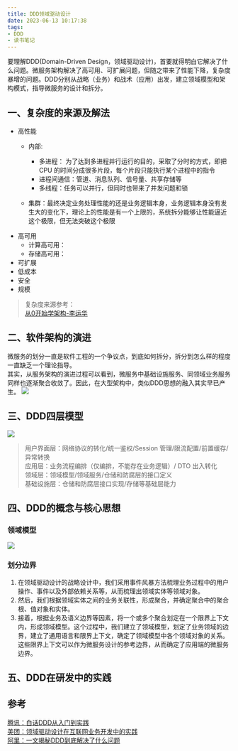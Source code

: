 ```yaml
---
title: DDD领域驱动设计
date: 2023-06-13 10:17:38
tags:
- DDD
- 读书笔记
---
```

要理解DDD(Domain-Driven Design，领域驱动设计)，首要就得明白它解决了什么问题。微服务架构解决了高可用、可扩展问题，但随之带来了性能下降，复杂度暴增的问题。DDD分别从战略（业务）和战术（应用）出发，建立领域模型和架构模式，指导微服务的设计和拆分。
<!--more-->
## 一、复杂度的来源及解法
- 高性能  
    - 内部: 
        - 多进程： 为了达到多进程并行运行的目的，采取了分时的方式，即把 CPU 的时间分成很多片段，每个片段只能执行某个进程中的指令
        - 进程间通信：管道、消息队列、信号量、共享存储等
        - 多线程：任务可以并行，但同时也带来了并发问题和锁
        
    - 集群：最终决定业务处理性能的还是业务逻辑本身，业务逻辑本身没有发生大的变化下，理论上的性能是有一个上限的，系统拆分能够让性能逼近这个极限，但无法突破这个极限
- 高可用
    - 计算高可用：
    - 存储高可用：
- 可扩展  
- 低成本  
- 安全 
- 规模  


> 复杂度来源参考：  
[从0开始学架构-李运华](https://time.geekbang.org/column/article/6990)

## 二、软件架构的演进
微服务的划分一直是软件工程的一个争议点，到底如何拆分，拆分到怎么样的程度一直缺乏一个理论指导。  
其实，从服务架构的演进过程可以看到，微服务中基础设施服务、同领域业务服务同样也逐渐聚合收敛了。因此，在大型架构中，类似DDD思想的融入其实早已产生。
![](/images/DDD-软件架构演进.png)

## 三、DDD四层模型
![](/images/DDD四层模型.jpg)  

> 用户界面层：网络协议的转化/统一鉴权/Session 管理/限流配置/前置缓存/异常转换  
> 应用层：业务流程编排（仅编排，不能存在业务逻辑）/ DTO 出入转化  
> 领域层：领域模型/领域服务/仓储和防腐层的接口定义  
>  基础设施层：仓储和防腐层接口实现/存储等基础层能力
  


## 四、DDD的概念与核心思想  


### 领域模型
![](https://mmbiz.qpic.cn/mmbiz_png/Z6bicxIx5naJpmMBl8RNx7xT4PTlDr0Byxm894iaHgWXxiclo5bXfUwKFibJPgB59YRIq0ZfOsQvIHvrfM8aX2AyOA/640?wx_fmt=png&wxfrom=5&wx_lazy=1&wx_co=1) 

### 划分边界
1. 在领域驱动设计的战略设计中，我们采用事件风暴方法梳理业务过程中的用户操作、事件以及外部依赖关系等，从而梳理出领域实体等领域对象。
2. 然后，我们根据领域实体之间的业务关联性，形成聚合，并确定聚合中的聚合根、值对象和实体。
3. 接着，根据业务及语义边界等因素，将一个或多个聚合划定在一个限界上下文内，形成领域模型。这个过程中，我们建立了领域模型，划定了业务领域的边界，建立了通用语言和限界上下文，确定了领域模型中各个领域对象的关系。这些限界上下文可以作为微服务设计的参考边界，从而确定了应用端的微服务边界。


## 五、DDD在研发中的实践  


## 参考
[腾讯：白话DDD从入门到实践](http://www.yitb.com/article-41463)  
[美团：领域驱动设计在互联网业务开发中的实践](https://tech.meituan.com/2017/12/22/ddd-in-practice.html)  
[阿里：一文揭秘DDD到底解决了什么问题](一文揭秘DDD到底解决了什么问题)



